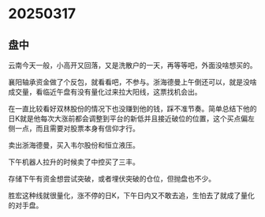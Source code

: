 # 20250317

## 盘中

云南今天一般，小高开又回落，又是洗散户的一天，再等等吧，外面没啥想买的。

襄阳轴承资金做了个反包，就看看吧，不参与。浙海德曼上午倒还可以，就是没啥成交量，看临近午盘有没有量化过来拉大阳线，这票找机会出。

在一直比较看好双林股份的情况下也没赚到他的钱，踩不准节奏。简单总结下他的日K就是他每次大涨前都会调整到平台的新低并且接近破位的位置，这个买点偏左侧一点，而且需要对股票本身有信仰才行。

卖出浙海德曼，买入韦尔股份和恒立液压。

下午机器人拉升的时候卖了中控买了三丰。

存储下午有资金想尝试突破，或者埋伏突破的仓位，但抛盘也不少。

胜宏这种线就很量化，涨不停的日K，下午日内又不敢去追，生怕去了就成了量化的对手盘。
